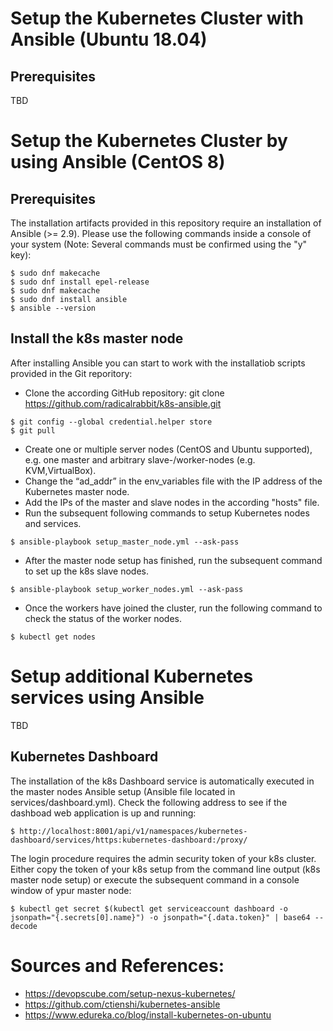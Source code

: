 # Setup the Kubernetes Cluster with Ansible (Ubuntu 18.04)

## Prerequisites
TBD

# Setup the Kubernetes Cluster by using Ansible (CentOS 8)
## Prerequisites
The installation artifacts provided in this repository require an installation of Ansible (>= 2.9). Please use the following commands inside a console of your system (Note: Several commands must be confirmed using the "y" key):

```
$ sudo dnf makecache
$ sudo dnf install epel-release
$ sudo dnf makecache
$ sudo dnf install ansible
$ ansible --version
```

## Install the k8s master node
After installing Ansible you can start to work with the installatiob scripts provided in the Git reporitory:

* Clone the according GitHub repository: git clone https://github.com/radicalrabbit/k8s-ansible.git
```
$ git config --global credential.helper store
$ git pull
```
* Create one or multiple server nodes (CentOS and Ubuntu supported), e.g. one master and arbitrary slave-/worker-nodes (e.g. KVM,VirtualBox).
* Change the “ad_addr” in the env_variables file with the IP address of the Kubernetes master node.
* Add the IPs of the master and slave nodes in the according "hosts" file.
* Run the subsequent following commands to setup Kubernetes nodes and services.
```
$ ansible-playbook setup_master_node.yml --ask-pass
```
* After the master node setup has finished, run the subsequent command to set up the k8s slave nodes.
```
$ ansible-playbook setup_worker_nodes.yml --ask-pass
```
* Once the workers have joined the cluster, run the following command to check the status of the worker nodes.
```
$ kubectl get nodes
```

# Setup additional Kubernetes services using Ansible
TBD

## Kubernetes Dashboard
The installation of the k8s Dashboard service is automatically executed in the master nodes Ansible setup (Ansible file located in services/dashboard.yml). Check the following address to see if the dashboad web application is up and running:
```
$ http://localhost:8001/api/v1/namespaces/kubernetes-dashboard/services/https:kubernetes-dashboard:/proxy/
```
The login procedure requires the admin security token of your k8s cluster. Either copy the token of your k8s setup from the command line output (k8s master node setup) or execute the subsequent command in a console window of ypur master node:
```
$ kubectl get secret $(kubectl get serviceaccount dashboard -o jsonpath="{.secrets[0].name}") -o jsonpath="{.data.token}" | base64 --decode
```

# Sources and References:
* https://devopscube.com/setup-nexus-kubernetes/
* https://github.com/ctienshi/kubernetes-ansible
* https://www.edureka.co/blog/install-kubernetes-on-ubuntu

